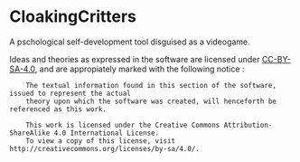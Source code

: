 # CloakingCritters
A pschological self-development tool disguised as a videogame.

Ideas and theories as expressed in the software are licensed under <a href=https://creativecommons.org/licenses/by-sa/4.0/>CC-BY-SA-4.0</a>, and are appropiately marked with the following notice :

		The textual information found in this section of the software, issued to represent the actual
		theory upon which the software was created, will henceforth be referenced as this work.
		
		This work is licensed under the Creative Commons Attribution-ShareAlike 4.0 International License. 
		To view a copy of this license, visit http://creativecommons.org/licenses/by-sa/4.0/.
